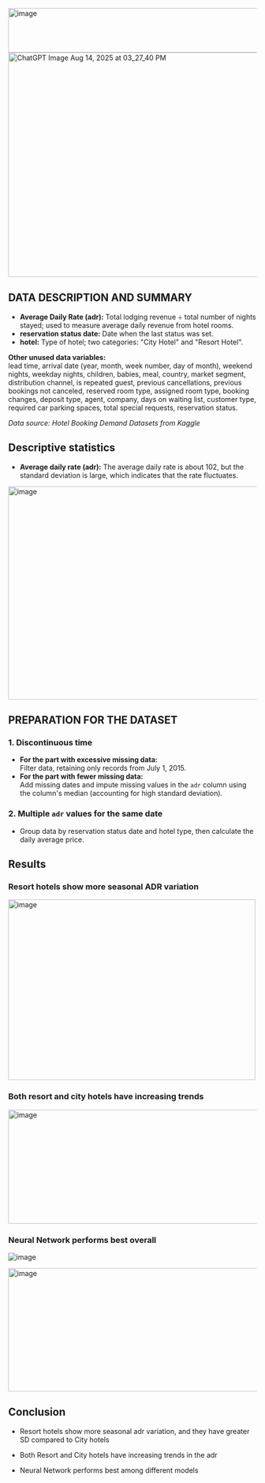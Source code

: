 <img width="1500" height="90" alt="image" src="https://github.com/user-attachments/assets/f63e52c7-95b4-4785-919b-eac82bcfa434" />
<img width="683" height="455" alt="ChatGPT Image Aug 14, 2025 at 03_27_40 PM" src="https://github.com/user-attachments/assets/256d8863-e11c-4990-a1ee-9bb53483b5fc" />


## DATA DESCRIPTION AND SUMMARY

- **Average Daily Rate (adr):** Total lodging revenue ÷ total number of nights stayed; used to measure average daily revenue from hotel rooms.
- **reservation status date:** Date when the last status was set.
- **hotel:** Type of hotel; two categories: "City Hotel" and "Resort Hotel".

**Other unused data variables:**  
lead time, arrival date (year, month, week number, day of month), weekend nights, weekday nights, children, babies, meal, country, market segment, distribution channel, is repeated guest, previous cancellations, previous bookings not canceled, reserved room type, assigned room type, booking changes, deposit type, agent, company, days on waiting list, customer type, required car parking spaces, total special requests, reservation status.

*Data source: Hotel Booking Demand Datasets from Kaggle*
## Descriptive statistics

- **Average daily rate (adr):** The average daily rate is about 102, but the standard deviation is large, which indicates that the rate fluctuates.
<img width="1008" height="432" alt="image" src="https://github.com/user-attachments/assets/049870a1-5393-488c-a85f-16e1a03b108b" />

## PREPARATION FOR THE DATASET

### 1. Discontinuous time
- **For the part with excessive missing data:**  
  Filter data, retaining only records from July 1, 2015.
- **For the part with fewer missing data:**  
  Add missing dates and impute missing values in the `adr` column using the column's median (accounting for high standard deviation).

### 2. Multiple `adr` values for the same date
- Group data by reservation status date and hotel type, then calculate the daily average price.

## Results
### Resort hotels show more seasonal ADR variation  

<img width="501" height="366" alt="image" src="https://github.com/user-attachments/assets/fe44a9c8-54cf-446e-88aa-0ee7a5bea1df" />

### Both resort and city hotels have increasing trends

<img width="715" height="231" alt="image" src="https://github.com/user-attachments/assets/ada8865d-ee6f-47f3-b775-848d3dd49004" />

### Neural Network performs best overall

![image](https://github.com/user-attachments/assets/679795d1-c524-44db-b5e7-8529aad78bf7)

<img width="637" height="250" alt="image" src="https://github.com/user-attachments/assets/eac08d87-500e-487b-ae5a-2ef1128e05a6" />

## Conclusion
- Resort hotels show more seasonal adr variation, and they have greater SD compared to City hotels

- Both Resort and City hotels have increasing trends in the adr

- Neural Network performs best among different models
